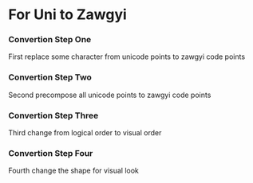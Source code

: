 # For Uni to Zawgyi
### Convertion Step One
First replace some character from unicode points to zawgyi code points
### Convertion Step Two
Second precompose all unicode points to zawgyi code points
### Convertion Step Three
Third change from logical order to visual order
### Convertion Step Four
Fourth change the shape for visual look
